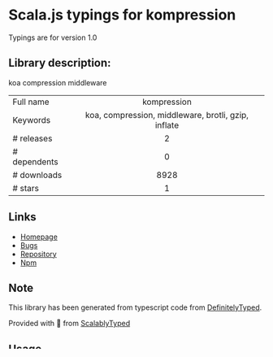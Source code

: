 
# Scala.js typings for kompression

Typings are for version 1.0

## Library description:
koa compression middleware

|                    |                 |
| ------------------ | :-------------: |
| Full name          | kompression |
| Keywords           | koa, compression, middleware, brotli, gzip, inflate |
| # releases         | 2 |
| # dependents       | 0 |
| # downloads        | 8928 |
| # stars            | 1 |

## Links
- [Homepage](https://github.com/tuananh/kompression)
- [Bugs](https://github.com/tuananh/kompression/issues)
- [Repository](https://github.com/tuananh/kompression)
- [Npm](https://www.npmjs.com/package/kompression)
    


## Note
This library has been generated from typescript code from [DefinitelyTyped](https://definitelytyped.org).

Provided with :purple_heart: from [ScalablyTyped](https://github.com/oyvindberg/ScalablyTyped)

## Usage
See [the main readme](../../readme.md) for instructions.


